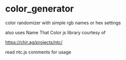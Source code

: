 # color_generator
color randomizer with simple rgb names or hex settings

also uses Name That Color js library courtesy of

https://chir.ag/projects/ntc/

read ntc.js comments for usage
